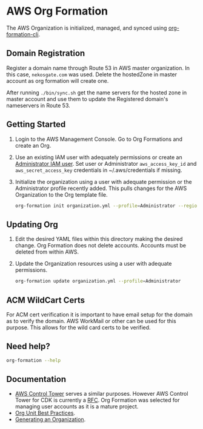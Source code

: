 # AWS Org Formation

The AWS Organization is initialized, managed, and synced using
[org-formation-cli](https://github.com/org-formation/org-formation-cli).

## Domain Registration

Register a domain name through Route 53 in AWS master organization. In this
case, `nekosgate.com` was used. Delete the hostedZone in master account as org
formation will create one.

After running `./bin/sync.sh` get the name servers for the hosted zone in master
account and use them to update the Registered domain's nameservers in Route 53.

## Getting Started

1. Login to the AWS Management Console. Go to Org Formations and create an Org.

2. Use an existing IAM user with adequately permissions or create an
   [Administrator IAM user](https://docs.aws.amazon.com/mediapackage/latest/ug/setting-up-create-iam-user.html).
   Set user or Administrator `aws_access_key_id` and `aws_secret_access_key`
   credentials in ~/.aws/credentials if missing.

3. Initialize the organization using a user with adequate permission or the
   Administrator profile recently added. This pulls changes for the AWS
   Organization to the Org template file.

   ```bash
   org-formation init organization.yml --profile=Administrator --region us-east-2
   ```

## Updating Org

1. Edit the desired YAML files within this directory making the desired change.
   Org Formation does not delete accounts. Accounts must be deleted from within
   AWS.

2. Update the Organization resources using a user with adequate permissions.

   ```bash
   org-formation update organization.yml --profile=Administrator
   ```

## ACM WildCart Certs

For ACM cert verification it is important to have email setup for the domain as
to verify the domain. AWS WorkMail or other can be used for this purpose. This
allows for the wild card certs to be verified.

## Need help?

```bash
org-formation --help
```

## Documentation

- [AWS Control Tower](https://aws.amazon.com/controltower/) serves a similar
  purposes. However AWS Control Tower for CDK is currently a
  [RFC](https://github.com/aws/aws-cdk-rfcs/issues/81). Org Formation was
  selected for managing user accounts as it is a mature project.
- [Org Unit Best Practices](https://aws.amazon.com/blogs/mt/best-practices-for-organizational-units-with-aws-organizations/?org_product_rc_OUBlog).
- [Generating an Organization](https://github.com/org-formation/org-formation-cli/blob/master/docs/articles/org-formation.md#generating-an-organizationyml-file).
